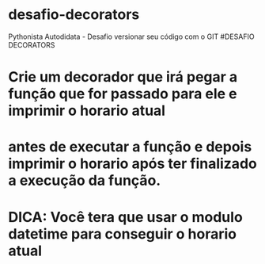 # desafio-decorators
Pythonista Autodidata - Desafio versionar seu código com o GIT 
#DESAFIO DECORATORS
# Crie um decorador que irá pegar a função que for passado para ele e imprimir o horario atual 
# antes de executar a função e depois imprimir o horario após ter finalizado a execução da função. 
# DICA:  Você tera que usar o modulo datetime para conseguir o horario atual 


